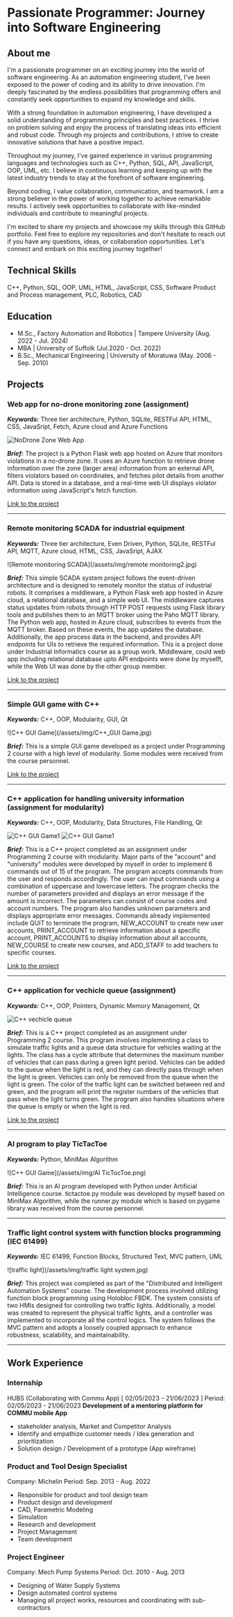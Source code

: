 # Passionate Programmer: Journey into Software Engineering

## About me
I'm a passionate programmer on an exciting journey into the world of software engineering. As an automation engineering student, I've been exposed to the power of coding and its ability to drive innovation. I'm deeply fascinated by the endless possibilities that programming offers and constantly seek opportunities to expand my knowledge and skills.

With a strong foundation in automation engineering, I have developed a solid understanding of programming principles and best practices. I thrive on problem solving and enjoy the process of translating ideas into efficient and robust code. Through my projects and contributions, I strive to create innovative solutions that have a positive impact.

Throughout my journey, I've gained experience in various programming languages and technologies such as C++, Python, SQL, API, JavaScript, OOP, UML, etc. I believe in continuous learning and keeping up with the latest industry trends to stay at the forefront of software engineering.

Beyond coding, I value collaboration, communication, and teamwork. I am a strong believer in the power of working together to achieve remarkable results. I actively seek opportunities to collaborate with like-minded individuals and contribute to meaningful projects.

I'm excited to share my projects and showcase my skills through this GitHub portfolio. Feel free to explore my repositories and don't hesitate to reach out if you have any questions, ideas, or collaboration opportunities. Let's connect and embark on this exciting journey together!

## Technical Skills
C++, Python, SQL, OOP, UML, HTML, JavaScript, CSS, Software Product and Process management, PLC, Robotics, CAD
## Education
 - M.Sc., Factory Automation and Robotics | Tampere University (Aug. 2022 - Jul. 2024)
 - MBA                                               | University of Suffolk (Jul.2020 - Oct. 2022)
 - B.Sc., Mechanical Engineering          | University of Moratuwa (May. 2006 - Sep. 2010)

## Projects
### Web app for no-drone monitoring zone (assignment)
***Keywords:*** Three tier architecture, Python, SQLite, RESTFul API, HTML, CSS, JavaSript, Fetch, Azure cloud and Azure Functions

![NoDrone Zone Web App](/assets/img/BirdNest.jpg)

***Brief:*** The project is a Python Flask web app hosted on Azure that monitors violations in a no-drone zone. It uses an Azure function to retrieve drone information over the zone (larger area) information from an external API, filters violators based on coordinates, and fetches pilot details from another API. Data is stored in a database, and a real-time web UI displays violator information using JavaScript's fetch function.

[Link to the project](https://github.com/chathuranga857/NDZ_PreAssignment)

---
### Remote monitoring SCADA for industrial equipment
***Keywords:*** Three tier architecture, Even Driven, Python, SQLite, RESTFul API, MQTT, Azure cloud, HTML, CSS, JavaSript, AJAX

![Remote monitoring SCADA](/assets/img/remote monitoring2.jpg)

***Brief:*** This simple SCADA system project follows the event-driven architecture and is designed to remotely monitor the status of industrial robots. It comprises a middleware, a Python Flask web app hosted in Azure cloud, a relational database, and a simple web UI. The middleware captures status updates from robots through HTTP POST requests using Flask library tools and publishes them to an MQTT broker using the Paho MQTT library. The Python web app, hosted in Azure cloud, subscribes to events from the MQTT broker. Based on these events, the app updates the database. Additionally, the app process data in the backend, and provides API endpoints for UIs to retrieve the required information. This is a project done under Industrial Informatics course as a group work. Middleware, could web app including relational database upto API endpoints were done by myselft, while the Web UI was done by the other group member.

[Link to the project](https://github.com/chathuranga857/Remote_Monitoring)

---
### Simple GUI game with C++
***Keywords:*** C++, OOP, Modularity, GUI, Qt

![C++ GUI Game](/assets/img/C++_GUI Game.jpg)

***Brief:*** This is a simple GUI game developed as a project under Programming 2 course with a high level of modularity. Some modules were received from the course personnel.

[Link to the project](https://github.com/chathuranga857/cpp_gui_game)

---
### C++ application for handling university information (assignment for modularity)
***Keywords:*** C++, OOP, Modularity, Data Structures, File Handling, Qt

![C++ GUI Game1](/assets/img/cpp_uni_projects3.jpg) ![C++ GUI Game1](/assets/img/cpp_uni_projects4.jpg)

***Brief:*** This is a C++ project completed as an assignment under Programming 2 course with modularity. Major parts of the "account" and "university" modules were developed by myself in order to implement 6 commands out of 15 of the program.
The program accepts commands from the user and responds accordingly. The user can input commands using a combination of uppercase and lowercase letters. The program checks the number of parameters provided and displays an error message if the amount is incorrect. The parameters can consist of course codes and account numbers. The program also handles unknown parameters and displays appropriate error messages. Commands already implemented include QUIT to terminate the program, NEW_ACCOUNT to create new user accounts, PRINT_ACCOUNT to retrieve information about a specific account, PRINT_ACCOUNTS to display information about all accounts, NEW_COURSE to create new courses, and ADD_STAFF to add teachers to specific courses.

[Link to the project](https://github.com/chathuranga857/cpp_uni_info_assignment)

---
### C++ application for vechicle queue (assignment)
***Keywords:*** C++, OOP, Pointers, Dynamic Memory Management, Qt

![C++ vechicle queue](/assets/img/vehicle_queue.jpg)

***Brief:*** This is a C++ project completed as an assignment under Programming 2 course.
This program involves implementing a class to simulate traffic lights and a queue data structure for vehicles waiting at the lights. The class has a cycle attribute that determines the maximum number of vehicles that can pass during a green light period. Vehicles can be added to the queue when the light is red, and they can directly pass through when the light is green. Vehicles can only be removed from the queue when the light is green. The color of the traffic light can be switched between red and green, and the program will print the register numbers of the vehicles that pass when the light turns green. The program also handles situations where the queue is empty or when the light is red.

[Link to the project](https://github.com/chathuranga857/vehicle_queue)

---
### AI program to play TicTacToe
***Keywords:*** Python, MiniMax Algorithm

![C++ GUI Game](/assets/img/AI TicTocToe.png)

***Brief:*** This is an AI program developed with Python under Artificial Intelligence course. tictactoe.py module was developed by myself based on MiniMax Algorithm, while the runner.py module which is based on pygame library was received from the course personnel. 

---
### Traffic light control system with function blocks programming (IEC 61499)
***Keywords:*** IEC 61499, Function Blocks, Structured Text, MVC pattern, UML

![traffic light](/assets/img/traffic light system.jpg)

***Brief:*** This project was completed as part of the "Distributed and Intelligent Automation Systems" course. The development process involved utilizing function block programming using Holobloc FBDK. The system consists of two HMIs designed for controlling two traffic lights. Additionally, a model was created to represent the physical traffic lights, and a controller was implemented to incorporate all the control logics. The system follows the MVC pattern and adopts a loosely coupled approach to enhance robustness, scalability, and maintainability.

---
## Work Experience

### Internship 
HUBS (Collaborating with Commu App) [ 02/05/2023 – 21/06/2023 ] 
Period: 02/05/2023 - 21/06/2023
**Development of a mentoring platform for COMMU mobile App**
- stakeholder analysis, Market and Competitor Analysis
- Identify and empathize customer needs / Idea generation and prioritization
- Solution design / Development of a prototype (App wireframe)

### Product and Tool Design Specialist
Company: Michelin
Period: Sep. 2013 - Aug. 2022
- Responsible for product and tool design team
- Product design and development
- CAD, Parametric Modeling
- Simulation
- Research and development
- Project Management
- Team development

### Project Engineer
Company: Mech Pump Systems
Period: Oct. 2010 - Aug. 2013
- Designing of Water Supply Systems
- Design automated control systems
- Managing all project works, resources and coordinating with sub-contractors


